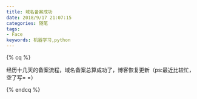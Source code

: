 ```yaml
---
title: 域名备案成功
date: 2018/9/17 21:07:15
categories: 随笔
tags: 
- Face
keywords: 机器学习,python
---
```


{% cq %} 

经历十几天的备案流程，域名备案总算成功了，博客恢复更新（ps:最近比较忙，空了写= =）

{% endcq %}